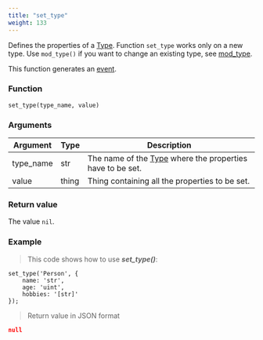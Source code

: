 ```yaml
---
title: "set_type"
weight: 133
---
```


Defines the properties of a [Type](../../data-types/type). Function `set_type` works only on a new type. Use `mod_type()` if you want to change an existing type, see [mod_type](../mod_type).

This function generates an [event](../../overview/events).

### Function

`set_type(type_name, value)`

### Arguments

Argument | Type | Description
-------- | ---- | -----------
type_name | str | The name of the [Type](../../data-types/type) where the properties have to be set.
value | thing | Thing containing all the properties to be set.

### Return value

The value `nil`.

### Example

> This code shows how to use ***set_type()***:

```thingsdb,json_response
set_type('Person', {
    name: 'str',
    age: 'uint',
    hobbies: '[str]'
});
```

> Return value in JSON format

```json
null
```
